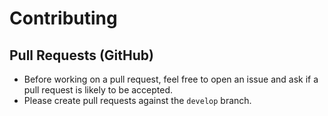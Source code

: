 # Contributing

## Pull Requests (GitHub)

- Before working on a pull request, feel free to open an issue and ask if a pull request is likely to be accepted.
- Please create pull requests against the `develop` branch.
